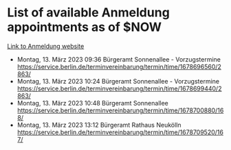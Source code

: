 # List of available Anmeldung appointments as of $NOW
[Link to Anmeldung website](https://service.berlin.de/terminvereinbarung/termin/tag.php?termin=1&anliegen[]=120686&dienstleisterlist=122210,122217,327316,122219,327312,122227,327314,122231,327346,122243,327348,122254,122252,329742,122260,329745,122262,329748,122271,327278,122273,327274,122277,327276,330436,122280,327294,122282,327290,122284,327292,122291,327270,122285,327266,122286,327264,122296,327268,150230,329760,122297,327286,122294,327284,122312,329763,122314,329775,122304,327330,122311,327334,122309,327332,317869,122281,327352,122279,329772,122283,122276,327324,122274,327326,122267,329766,122246,327318,122251,327320,122257,327322,122208,327298,122226,327300&herkunft=http%3A%2F%2Fservice.berlin.de%2Fdienstleistung%2F120686%2F)
- Montag, 13. März 2023 09:36 Bürgeramt Sonnenallee - Vorzugstermine https://service.berlin.de/terminvereinbarung/termin/time/1678696560/2863/
- Montag, 13. März 2023 10:24 Bürgeramt Sonnenallee - Vorzugstermine https://service.berlin.de/terminvereinbarung/termin/time/1678699440/2863/
- Montag, 13. März 2023 10:48 Bürgeramt Sonnenallee https://service.berlin.de/terminvereinbarung/termin/time/1678700880/168/
- Montag, 13. März 2023 13:12 Bürgeramt Rathaus Neukölln https://service.berlin.de/terminvereinbarung/termin/time/1678709520/167/
